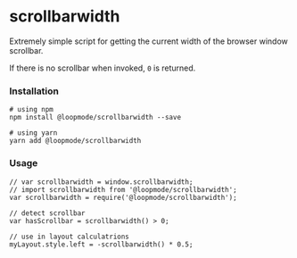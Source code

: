 # scrollbarwidth

Extremely simple script for getting the current width of the browser window scrollbar.  

If there is no scrollbar when invoked, `0` is returned.  


### Installation

    # using npm
    npm install @loopmode/scrollbarwidth --save

    # using yarn
    yarn add @loopmode/scrollbarwidth


### Usage

    // var scrollbarwidth = window.scrollbarwidth;
    // import scrollbarwidth from '@loopmode/scrollbarwidth';
    var scrollbarwidth = require('@loopmode/scrollbarwidth');

    // detect scrollbar
    var hasScrollbar = scrollbarwidth() > 0;

    // use in layout calculatrions
    myLayout.style.left = -scrollbarwidth() * 0.5;
